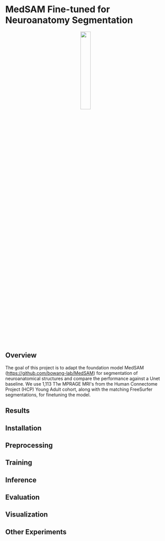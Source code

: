 # MedSAM Fine-tuned for Neuroanatomy Segmentation 

<p align="center">
<img src="https://github.com/KarthikNair1/HCP_MedSAM/assets/43316987/e4d392b6-6664-4a1f-94cb-60ce6df4a596" width=25% height=25%>
</p>

## Overview
The goal of this project is to adapt the foundation model MedSAM (https://github.com/bowang-lab/MedSAM) for segmentation of neuroanatomical structures and compare the performance against a Unet baseline. We use 1,113 T1w MPRAGE MRI's from the Human Connectome Project (HCP) Young Adult cohort, along with the matching FreeSurfer segmentations, for finetuning the model.

## Results

## Installation

## Preprocessing


## Training

## Inference

## Evaluation

## Visualization

## Other Experiments
